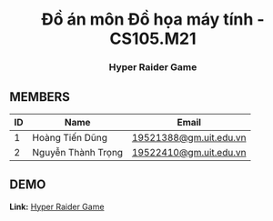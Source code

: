 
<h1 align=center>Đồ án môn Đồ họa máy tính - CS105.M21</h1>
<h3 align=center>Hyper Raider Game</h3>

## **MEMBERS**
| ID     | Name       | Email                   |
| ------  | --------------------|-------------------------|
| 1       | Hoàng Tiến Dũng   |19521388@gm.uit.edu.vn   |
| 2       | Nguyễn Thành Trọng   |19522410@gm.uit.edu.vn   |

## **DEMO**
**Link:** [Hyper Raider Game](https://htdung167.github.io/CS105.M21)

